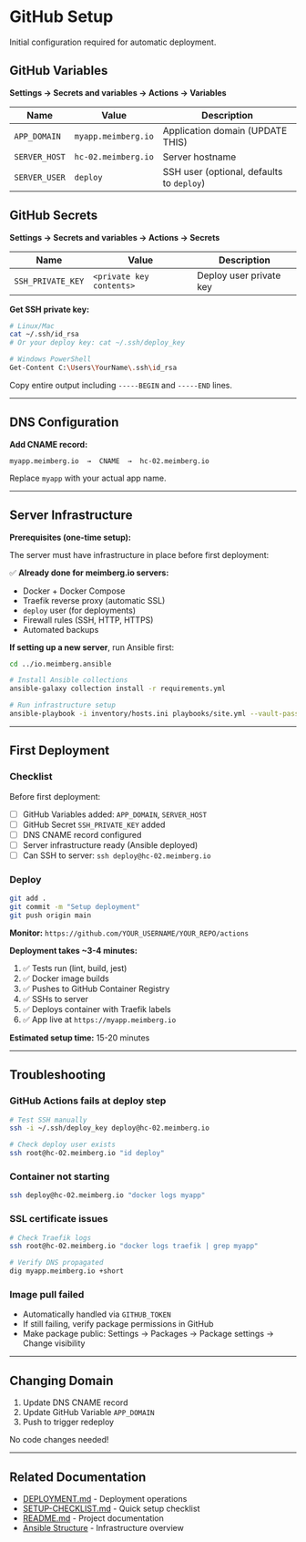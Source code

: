 # GitHub Setup

Initial configuration required for automatic deployment.

## GitHub Variables

**Settings → Secrets and variables → Actions → Variables**

| Name | Value | Description |
|------|-------|-------------|
| `APP_DOMAIN` | `myapp.meimberg.io` | Application domain (UPDATE THIS) |
| `SERVER_HOST` | `hc-02.meimberg.io` | Server hostname |
| `SERVER_USER` | `deploy` | SSH user (optional, defaults to `deploy`) |

## GitHub Secrets

**Settings → Secrets and variables → Actions → Secrets**

| Name | Value | Description |
|------|-------|-------------|
| `SSH_PRIVATE_KEY` | `<private key contents>` | Deploy user private key |

**Get SSH private key:**
```bash
# Linux/Mac
cat ~/.ssh/id_rsa
# Or your deploy key: cat ~/.ssh/deploy_key

# Windows PowerShell
Get-Content C:\Users\YourName\.ssh\id_rsa
```

Copy entire output including `-----BEGIN` and `-----END` lines.

---

## DNS Configuration

**Add CNAME record:**
```
myapp.meimberg.io  →  CNAME  →  hc-02.meimberg.io
```

Replace `myapp` with your actual app name.

---

## Server Infrastructure

**Prerequisites (one-time setup):**

The server must have infrastructure in place before first deployment:

✅ **Already done for meimberg.io servers:**
- Docker + Docker Compose
- Traefik reverse proxy (automatic SSL)
- `deploy` user (for deployments)
- Firewall rules (SSH, HTTP, HTTPS)
- Automated backups

**If setting up a new server**, run Ansible first:

```bash
cd ../io.meimberg.ansible

# Install Ansible collections
ansible-galaxy collection install -r requirements.yml

# Run infrastructure setup
ansible-playbook -i inventory/hosts.ini playbooks/site.yml --vault-password-file vault_pass
```

---

## First Deployment

### Checklist

Before first deployment:

- [ ] GitHub Variables added: `APP_DOMAIN`, `SERVER_HOST`
- [ ] GitHub Secret `SSH_PRIVATE_KEY` added
- [ ] DNS CNAME record configured
- [ ] Server infrastructure ready (Ansible deployed)
- [ ] Can SSH to server: `ssh deploy@hc-02.meimberg.io`

### Deploy

```bash
git add .
git commit -m "Setup deployment"
git push origin main
```

**Monitor:** `https://github.com/YOUR_USERNAME/YOUR_REPO/actions`

**Deployment takes ~3-4 minutes:**
1. ✅ Tests run (lint, build, jest)
2. ✅ Docker image builds
3. ✅ Pushes to GitHub Container Registry
4. ✅ SSHs to server
5. ✅ Deploys container with Traefik labels
6. ✅ App live at `https://myapp.meimberg.io`

**Estimated setup time:** 15-20 minutes

---

## Troubleshooting

### GitHub Actions fails at deploy step

```bash
# Test SSH manually
ssh -i ~/.ssh/deploy_key deploy@hc-02.meimberg.io

# Check deploy user exists
ssh root@hc-02.meimberg.io "id deploy"
```

### Container not starting

```bash
ssh deploy@hc-02.meimberg.io "docker logs myapp"
```

### SSL certificate issues

```bash
# Check Traefik logs
ssh root@hc-02.meimberg.io "docker logs traefik | grep myapp"

# Verify DNS propagated
dig myapp.meimberg.io +short
```

### Image pull failed

- Automatically handled via `GITHUB_TOKEN`
- If still failing, verify package permissions in GitHub
- Make package public: Settings → Packages → Package settings → Change visibility

---

## Changing Domain

1. Update DNS CNAME record
2. Update GitHub Variable `APP_DOMAIN`
3. Push to trigger redeploy

No code changes needed!

---

## Related Documentation

- [DEPLOYMENT.md](DEPLOYMENT.md) - Deployment operations
- [SETUP-CHECKLIST.md](SETUP-CHECKLIST.md) - Quick setup checklist
- [README.md](../README.md) - Project documentation
- [Ansible Structure](../../doc/ANSIBLE-STRUCTURE.md) - Infrastructure overview
